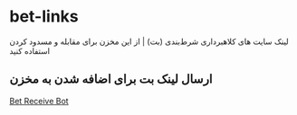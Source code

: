 # bet-links
لینک سایت های کلاهبرداری شرط‌بندی (بت) | از این مخزن برای مقابله و مسدود کردن استفاده کنید

## ارسال لینک بت برای اضافه شدن به مخزن
[Bet Receive Bot](http://t.me/bet_link_receiver_bot)
